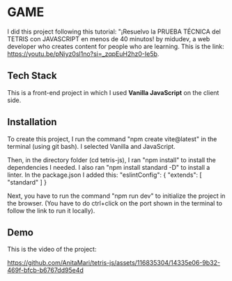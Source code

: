 
# GAME
I did this project following this tutorial: "¡Resuelvo la PRUEBA TÉCNICA del TETRIS con JAVASCRIPT en menos de 40 minutos! by midudev, a web developer who creates content for people who are learning. This is the link: https://youtu.be/pNiyz0sl1no?si=_zqpEuH2hz0-Ie5b.



## Tech Stack

This is a front-end project in which I used **Vanilla JavaScript** on the client side.


## Installation

To create this project, I run the command "npm create vite@latest" in the terminal (using git bash). I selected Vanilla and JavaScript.

Then, in the directory folder (cd tetris-js), I ran "npm install" to install the dependencies I needed. I also ran "npm install standard -D" to install a linter. In the package.json I added this:
                "eslintConfig": {
                    "extends": [
                        "standard"
                    ]
                }

Next, you have to run the command "npm run dev" to initialize the project in the browser. (You have to do ctrl+click on the port shown in the terminal to follow the link to run it locally).


## Demo

This is the video of the project: 

https://github.com/AnitaMari/tetris-js/assets/116835304/14335e06-9b32-469f-bfcb-b6767dd95e4d



